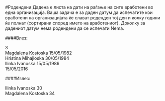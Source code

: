 #Родендени
Дадена е листа на дати на раѓање на сите вработени во една организација. Ваша задача е за даден датум да испечатите кои вработени на организацијата ќе слават роденден тој ден и колку години ќе полнат (сортирани според името на вработениот). Доколку за дадениот датум нема родендени да се испечати Nema.

####Влез: 

3 <br> Magdalena Kostoska 15/05/1982 <br>Hristina Mihajloska 30/05/1984 <br> Ilinka Ivanoska 15/05/1986 <br> 15/05/2016

####Излез:

Ilinka Ivanoska 30 <br> Magdalena Kostoska 34
 
